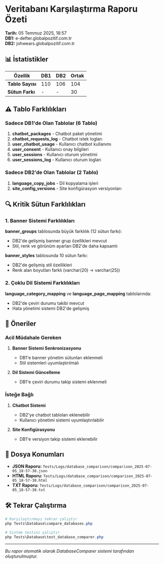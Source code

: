 # Veritabanı Karşılaştırma Raporu Özeti

**Tarih:** 05 Temmuz 2025, 18:57  
**DB1:** e-defter.globalpozitif.com.tr  
**DB2:** johwears.globalpozitif.com.tr  

## 📊 İstatistikler

| Özellik | DB1 | DB2 | Ortak |
|---------|-----|-----|-------|
| **Tablo Sayısı** | 110 | 106 | 104 |
| **Sütun Farkı** | - | - | 30 |

## ⚠️ Tablo Farklılıkları

### Sadece DB1'de Olan Tablolar (6 Tablo)
1. **chatbot_packages** - Chatbot paket yönetimi
2. **chatbot_requests_log** - Chatbot istek logları
3. **user_chatbot_usage** - Kullanıcı chatbot kullanımı
4. **user_consent** - Kullanıcı onay bilgileri
5. **user_sessions** - Kullanıcı oturum yönetimi
6. **user_sessions_log** - Kullanıcı oturum logları

### Sadece DB2'de Olan Tablolar (2 Tablo)
1. **language_copy_jobs** - Dil kopyalama işleri
2. **site_config_versions** - Site konfigürasyon versiyonları

## 🔍 Kritik Sütun Farklılıkları

### 1. Banner Sistemi Farklılıkları
**banner_groups** tablosunda büyük farklılık (12 sütun farkı):
- DB2'de gelişmiş banner grup özellikleri mevcut
- Stil, renk ve görünüm ayarları DB2'de daha kapsamlı

**banner_styles** tablosunda 10 sütun farkı:
- DB2'de gelişmiş stil özellikleri
- Renk alan boyutları farklı (varchar(20) → varchar(25))

### 2. Çoklu Dil Sistemi Farklılıkları
**language_category_mapping** ve **language_page_mapping** tablolarında:
- DB2'de çeviri durumu takibi mevcut
- Hata yönetimi sistemi DB2'de gelişmiş

## 🎯 Öneriler

### Acil Müdahale Gereken
1. **Banner Sistemi Senkronizasyonu**
   - DB1'e banner yönetim sütunları eklenmeli
   - Stil sistemleri uyumlaştırılmalı

2. **Dil Sistemi Güncelleme**
   - DB1'e çeviri durumu takip sistemi eklenmeli

### İsteğe Bağlı
1. **Chatbot Sistemi**
   - DB2'ye chatbot tabloları eklenebilir
   - Kullanıcı yönetimi sistemi uyumlaştırılabilir

2. **Site Konfigürasyonu**
   - DB1'e versiyon takip sistemi eklenebilir

## 📁 Dosya Konumları

- **JSON Raporu:** `Tests/Logs/database_comparison/comparison_2025-07-05_18-57-30.json`
- **HTML Raporu:** `Tests/Logs/database_comparison/comparison_2025-07-05_18-57-30.html`
- **TXT Raporu:** `Tests/Logs/database_comparison/comparison_2025-07-05_18-57-30.txt`

## 🛠️ Tekrar Çalıştırma

```powershell
# Karşılaştırmayı tekrar çalıştır
php Tests\Database\compare_databases.php

# Sistem testini çalıştır
php Tests\Database\test_database_comparer.php
```

---
*Bu rapor otomatik olarak DatabaseComparer sistemi tarafından oluşturulmuştur.*
